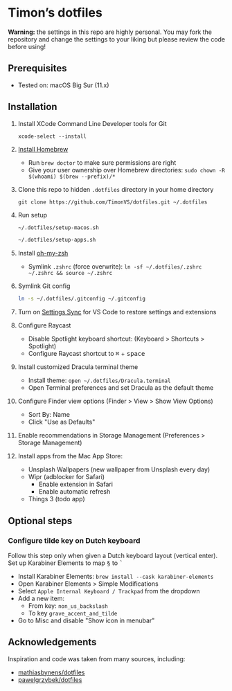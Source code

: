 # Timon’s dotfiles

**Warning:** the settings in this repo are highly personal. You may fork the repository and change the settings to your liking but please review the code before using!

## Prerequisites

- Tested on: macOS Big Sur (11.x)

## Installation

1. Install XCode Command Line Developer tools for Git

   ```
   xcode-select --install
   ```

2. [Install Homebrew](https://brew.sh/)

   - Run `brew doctor` to make sure permissions are right
   - Give your user ownership over Homebrew directories: `sudo chown -R $(whoami) $(brew --prefix)/*`

3. Clone this repo to hidden `.dotfiles` directory in your home directory

   ```
   git clone https://github.com/TimonVS/dotfiles.git ~/.dotfiles
   ```

4. Run setup

   ```sh
   ~/.dotfiles/setup-macos.sh
   ```

   ```sh
   ~/.dotfiles/setup-apps.sh
   ```

5. Install [oh-my-zsh](https://ohmyz.sh)

   - Symlink `.zshrc` (force overwrite): `ln -sf ~/.dotfiles/.zshrc ~/.zshrc && source ~/.zshrc`

6. Symlink Git config

   ```sh
   ln -s ~/.dotfiles/.gitconfig ~/.gitconfig
   ```

7. Turn on [Settings Sync](https://code.visualstudio.com/docs/editor/settings-sync) for VS Code to restore settings and extensions

8. Configure Raycast

   - Disable Spotlight keyboard shortcut: (Keyboard > Shortcuts > Spotlight)
   - Configure Raycast shortcut to <kbd>⌘</kbd> + <kbd>space</kbd>

9. Install customized Dracula terminal theme

   - Install theme: `open ~/.dotfiles/Dracula.terminal`
   - Open Terminal preferences and set Dracula as the default theme

10. Configure Finder view options (Finder > View > Show View Options)

    - Sort By: Name
    - Click "Use as Defaults"

11. Enable recommendations in Storage Management (Preferences > Storage Management)

12. Install apps from the Mac App Store:

    - Unsplash Wallpapers (new wallpaper from Unsplash every day)
    - Wipr (adblocker for Safari)
      - Enable extension in Safari
      - Enable automatic refresh
    - Things 3 (todo app)

## Optional steps

### Configure tilde key on Dutch keyboard

Follow this step only when given a Dutch keyboard layout (vertical enter). Set up Karabiner Elements to map <kbd>§</kbd> to <kbd>`</kbd>

- Install Karabiner Elements: `brew install --cask karabiner-elements`
- Open Karabiner Elements > Simple Modifications
- Select `Apple Internal Keyboard / Trackpad` from the dropdown
- Add a new item:
  - From key: `non_us_backslash`
  - To key `grave_accent_and_tilde`
- Go to Misc and disable "Show icon in menubar"

## Acknowledgements

Inspiration and code was taken from many sources, including:

- [mathiasbynens/dotfiles](https://github.com/mathiasbynens/dotfiles)
- [pawelgrzybek/dotfiles](https://github.com/pawelgrzybek/dotfiles)
